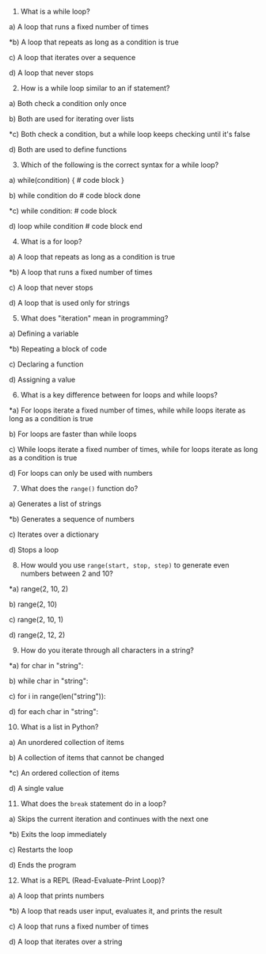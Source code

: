 1. What is a while loop?

a) A loop that runs a fixed number of times

*b) A loop that repeats as long as a condition is true 

c) A loop that iterates over a sequence

d) A loop that never stops

2. How is a while loop similar to an if statement?

a) Both check a condition only once

b) Both are used for iterating over lists

*c) Both check a condition, but a while loop keeps checking until it's false 

d) Both are used to define functions

3. Which of the following is the correct syntax for a while loop?

a) while(condition) { # code block }

b) while condition do # code block done

*c) while condition: # code block 

d) loop while condition # code block end

4. What is a for loop?

a) A loop that repeats as long as a condition is true

*b) A loop that runs a fixed number of times 

c) A loop that never stops

d) A loop that is used only for strings

5. What does "iteration" mean in programming?

a) Defining a variable

*b) Repeating a block of code 

c) Declaring a function

d) Assigning a value

6. What is a key difference between for loops and while loops?

*a) For loops iterate a fixed number of times, while while loops iterate as long as a condition is true 

b) For loops are faster than while loops

c) While loops iterate a fixed number of times, while for loops iterate as long as a condition is true

d) For loops can only be used with numbers

7. What does the `range()` function do?

a) Generates a list of strings

*b) Generates a sequence of numbers 

c) Iterates over a dictionary

d) Stops a loop

8. How would you use `range(start, stop, step)` to generate even numbers between 2 and 10?

*a) range(2, 10, 2) 

b) range(2, 10)

c) range(2, 10, 1)

d) range(2, 12, 2)

9. How do you iterate through all characters in a string?

*a) for char in "string": 

b) while char in "string":

c) for i in range(len("string")):

d) for each char in "string":

10. What is a list in Python?

a) An unordered collection of items

b) A collection of items that cannot be changed

*c) An ordered collection of items 

d) A single value

11. What does the `break` statement do in a loop?

a) Skips the current iteration and continues with the next one

*b) Exits the loop immediately 

c) Restarts the loop

d) Ends the program

12. What is a REPL (Read-Evaluate-Print Loop)?

a) A loop that prints numbers

*b) A loop that reads user input, evaluates it, and prints the result 

c) A loop that runs a fixed number of times

d) A loop that iterates over a string